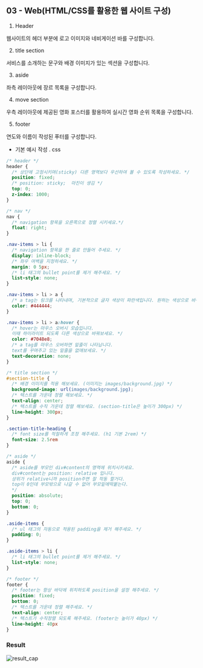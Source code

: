 ## 03 - Web(HTML/CSS를 활용한 웹 사이트 구성)

1. Header

웹사이트의 헤더 부분에 로고 이미지와 네비게이션 바를 구성합니다.

2. title section

서비스를 소개하는 문구와 배경 이미지가 있는 섹션을 구성합니다.

3. aside

좌측 레이아웃에 장르 목록을 구성합니다.

4. move section

우측 레이아웃에 제공된 영화 포스터를 활용하여 실시간 영화 순위 목록을 구성합니다.

5. footer

연도와 이름이 작성된 푸터를 구성합니다.



* 기본 예시 작성 . css

```css
/* header */
header {
  /* 상단에 고정시키며(sticky) 다른 영역보다 우선하여 볼 수 있도록 작성하세요. */
  position: fixed;
  /* position: sticky;  마진이 생김 */
  top: 0;
  z-index: 1000;
}

/* nav */
nav {
  /* navigation 항목을 오른쪽으로 정렬 시키세요.*/
  float: right;
}

.nav-items > li {
  /* navigation 항목을 한 줄로 만들어 주세요. */
  display: inline-block;
  /* 좌우 여백을 지정하세요. */
  margin: 0 5px;
  /* li 태그의 bullet point를 제거 해주세요. */
  list-style: none;
}

.nav-items > li > a {
  /* a tag는 링크를 나타내며, 기본적으로 글자 색상이 파란색입니다. 원하는 색상으로 바꿔보세요. */
  color: #444444;
}

.nav-items > li > a:hover {
  /* hover는 마우스 오버시 모습입니다. 
  이때 하이라이트 되도록 다른 색상으로 바꿔보세요. */
  color: #7048e8;
  /* a tag를 마우스 오버하면 밑줄이 나타납니다.
  text를 꾸며주고 있는 밑줄을 없애보세요. */
  text-decoration: none;
}

/* title section */
#section-title {
  /* 배경 이미지를 적용 해보세요. (이미지는 images/background.jpg) */
  background-image: url(images/background.jpg);
  /* 텍스트를 가운데 정렬 해보세요. */
  text-align: center;
  /* 텍스트를 수직 가운데 정렬 해보세요. (section-title은 높이가 300px) */
  line-height: 300px;
}

.section-title-heading {
  /* font size를 적절하게 조정 해주세요. (h1 기본 2rem) */
  font-size: 2.5rem
}

/* aside */
aside {
  /* aside를 부모인 div#content의 영역에 위치시키세요.
  div#content는 position: relative 입니다.
  상위가 relative니까 position주면 잘 작동 할거다.
  top이 0인데 부모밖으로 나갈 수 없어 부모밑에딱붙는다.
  */
  position: absolute;
  top: 0;
  bottom: 0;
}

.aside-items {
  /* ul 태그의 자동으로 적용된 padding을 제거 해주세요. */
  padding: 0;
}

.aside-items > li {
  /* li 태그의 bullet point를 제거 해주세요. */
  list-style: none;
}

/* footer */
footer {
  /* footer는 항상 바닥에 위치하도록 position을 설정 해주세요. */
  position: fixed;
  bottom: 0;
  /* 텍스트를 가운데 정렬 해주세요. */
  text-align: center;
  /* 텍스트가 수직정렬 되도록 해주세요. (footer는 높이가 40px) */
  line-height: 40px
}
```



### Result

![result_cap](C:\Users\student\submission\projects\pjt03\result_cap.png)

